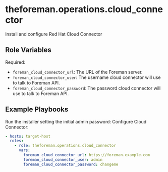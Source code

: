 theforeman.operations.cloud_connector
=====================================

Install and configure Red Hat Cloud Connector

Role Variables
--------------

Required:

- `foreman_cloud_connector_url`: The URL of the Foreman server.
- `foreman_cloud_connector_user`: The username cloud connector will use to talk to Foreman API.
- `foreman_cloud_connector_password`: The password cloud connector will use to talk to Foreman API.

Example Playbooks
-----------------

Run the installer setting the initial admin password:
Configure Cloud Connector:

```yaml
- hosts: target-host
  roles:
    - role: theforeman.operations.cloud_connector
      vars:
        foreman_cloud_connector_url: https://foreman.example.com
        foreman_cloud_connector_user: admin
        foreman_cloud_connector_password: changeme
```
